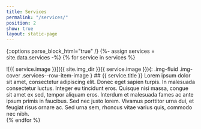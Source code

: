 ```yaml
---
title: Services
permalink: "/services/"
position: 2
show: true
layout: static-page
---
```


{::options parse_block_html="true" /}
{%- assign services = site.data.services -%}
{% for service in services %}
<div class="row services--row-item mb-5 flex-column">
![{{ service.image }}]({{ site.img_dir }}{{ service.image }}){: .img-fluid .img-cover .services--row-item-image }
## {{ service.title }}
Lorem ipsum dolor sit amet, consectetur adipiscing elit. Donec eget sapien turpis. In malesuada consectetur luctus. Integer eu tincidunt eros. Quisque nisi massa, congue sit amet ex sed, tempor aliquam eros. Interdum et malesuada fames ac ante ipsum primis in faucibus. Sed nec justo lorem. Vivamus porttitor urna dui, et feugiat risus ornare ac. Sed urna sem, rhoncus vitae varius quis, commodo nec nibh.
</div>
{% endfor %}
